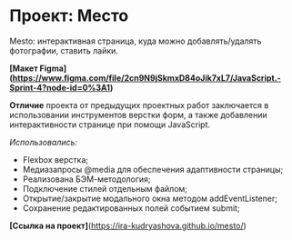 # Проект: Место

Mesto: интерактивная страница, куда можно добавлять/удалять фотографии, ставить лайки.

**[Макет Figma] (https://www.figma.com/file/2cn9N9jSkmxD84oJik7xL7/JavaScript.-Sprint-4?node-id=0%3A1)**

**Отличие** проекта от предыдущих проектных работ заключается в использовании инструментов верстки форм, а также добавлении интерактивности странице при помощи JavaScript.

*Использовались:*
* Flexbox верстка;
* Медиазапросы @media для обеспечения адаптивности страницы;
* Реализована БЭМ-методология;
* Подключение стилей отдельным файлом;
* Открытие/закрытие модального окна методом addEventListener;
* Сохранение редактированных полей событием submit;

**[Ссылка на проект]**(https://ira-kudryashova.github.io/mesto/)